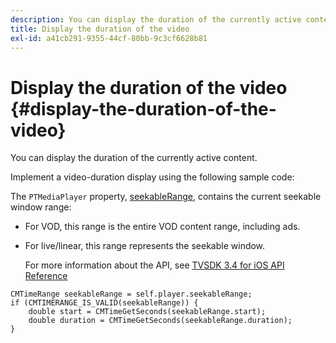 ```yaml
---
description: You can display the duration of the currently active content.
title: Display the duration of the video
exl-id: a41cb291-9355-44cf-80bb-9c3cf6628b81
---
```

# Display the duration of the video {#display-the-duration-of-the-video}

You can display the duration of the currently active content.

Implement a video-duration display using the following sample code:

The `PTMediaPlayer` property, [seekableRange](https://help.adobe.com/en_US/primetime/api/psdk/appledoc/Classes/PTMediaPlayer.html#//api/name/seekableRange), contains the current seekable window range:

* For VOD, this range is the entire VOD content range, including ads. 
* For live/linear, this range represents the seekable window.

   For more information about the API, see [TVSDK 3.4 for iOS API Reference](https://help.adobe.com/en_US/primetime/api/psdk/appledoc_v3/index.html)

<!--<a id="example_A153BE3AC03F43C6BF3A156316A08CD3"></a>-->

```
CMTimeRange seekableRange = self.player.seekableRange;  
if (CMTIMERANGE_IS_VALID(seekableRange)) { 
    double start = CMTimeGetSeconds(seekableRange.start);  
    double duration = CMTimeGetSeconds(seekableRange.duration); 
}
```
